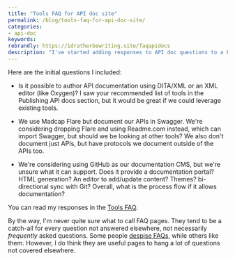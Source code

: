 ```yaml
---
title: "Tools FAQ for API doc site"
permalink: /blog/tools-faq-for-api-doc-site/
categories:
- api-doc
keywords:
rebrandly: https://idratherbewriting.site/faqapidocs
description: "I've started adding responses to API doc questions to a FAQ page in my API doc course. I added three of the latest responses so far to questions. Since I anticipate a lot of questions around tools, I dedicated this page as the <a href='https://idratherbewriting.com/learnapidoc/docapis_faq_tools.html'>Tools FAQ</a>."
---
```


 Here are the initial questions I included:

* Is it possible to author API documentation using DITA/XML or an XML editor (like Oxygen)? I saw your recommended list of tools in the Publishing API docs section, but it would be great if we could leverage existing tools.

* We use Madcap Flare but document our APIs in Swagger. We're considering dropping Flare and using Readme.com instead, which can import Swagger, but should we be looking at other tools? We also don't document just APIs, but have protocols we document outside of the APIs too.

* We're considering using GitHub as our documentation CMS, but we're unsure what it can support. Does it provide a documentation portal? HTML generation? An editor to add/update content? Themes? bi-directional sync with Git? Overall, what is the process flow if it allows documentation?

You can read my responses in the [Tools FAQ](/learnapidoc/docapis_faq_tools.html).

By the way, I'm never quite sure what to call FAQ pages. They tend to be a catch-all for every question not answered elsewhere, not necessarily *frequently* asked questions. Some people [despise FAQs](https://idratherbewriting.com/2017/06/23/why-tech-writers-hate-faqs/), while others like them. However, I do think they are useful pages to hang a lot of questions not covered elsewhere.


